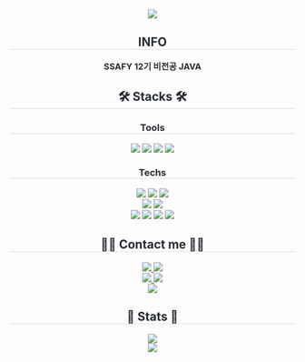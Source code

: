 <div align="center">
    <img src="https://capsule-render.vercel.app/api?type=waving&color=0:587d4a,100:e8e5d4&height=120&text=Hallo%20Welt&animation=fadeIn&fontColor=96a69b&fontSize=40" />
</div>

<div align="center">
    <h2 style="border-bottom: 1px solid #d8dee4; color: #282d33;">INFO</h2>
    <div style="font-weight: 700; font-size: 15px; text-align: center; color: #282d33;">
        SSAFY 12기 비전공 JAVA
    </div>
</div>

<div align="center">
    <h2 style="border-bottom: 1px solid #d8dee4; color: #282d33;">🛠️ Stacks 🛠️</h2>
    <div style="margin: 0 auto; text-align: center;">
        <h3 style="border-bottom: 1px solid #d8dee4; color: #282d33;">Tools</h3>
<!--         <img src="https://img.shields.io/badge/Discord-5865F2?style=for-the-badge&logo=Discord&logoColor=white"> -->
        <img src="https://img.shields.io/badge/Figma-F24E1E?style=for-the-badge&logo=Figma&logoColor=white">
        <img src="https://img.shields.io/badge/Notion-000000?style=for-the-badge&logo=Notion&logoColor=white">
        <img src="https://img.shields.io/badge/Git-F05032?style=for-the-badge&logo=Git&logoColor=white">
        <img src="https://img.shields.io/badge/Github-181717?style=for-the-badge&logo=Github&logoColor=white"><br>
        <h3 style="border-bottom: 1px solid #d8dee4; color: #282d33;">Techs</h3>
        <img src="https://img.shields.io/badge/HTML5-E34F26?style=for-the-badge&logo=HTML5&logoColor=white">
        <img src="https://img.shields.io/badge/Javascript-F7DF1E?style=for-the-badge&logo=Javascript&logoColor=white">
        <img src="https://img.shields.io/badge/React-61DAFB?style=for-the-badge&logo=React&logoColor=white"><br>
        <img src="https://img.shields.io/badge/React%20Query-FF4154?style=for-the-badge&logo=React%20Query&logoColor=white">
        <img src="https://img.shields.io/badge/Vue.js-4FC08D?style=for-the-badge&logo=Vue.js&logoColor=white"><br>
<!--         <img src="https://img.shields.io/badge/Node.js-339933?style=for-the-badge&logo=Node.js&logoColor=white"><br> -->
        <img src="https://img.shields.io/badge/MySQL-4479A1?style=for-the-badge&logo=MySQL&logoColor=white">
<!--         <img src="https://img.shields.io/badge/MariaDB-003545?style=for-the-badge&logo=MariaDB&logoColor=white"><br> -->
        <img src="https://img.shields.io/badge/Java-007396?style=for-the-badge&logo=Java&logoColor=white">
        <img src="https://img.shields.io/badge/Spring-6DB33F?style=for-the-badge&logo=Spring&logoColor=white">
        <img src="https://img.shields.io/badge/Spring%20Boot-6DB33F?style=for-the-badge&logo=Spring%20Boot&logoColor=white"><br>
<!--         <img src="https://img.shields.io/badge/Prettier-F7B93E?style=for-the-badge&logo=Prettier&logoColor=white"> -->
<!--         <img src="https://img.shields.io/badge/Apache%20Tomcat-F8DC75?style=for-the-badge&logo=Apache%20Tomcat&logoColor=white"> -->
    </div>
</div>

<div align="center">
    <h2 style="border-bottom: 1px solid #d8dee4; color: #282d33;">🧑‍💻 Contact me 🧑‍💻</h2>
    <div>
        <a href="@9seo._.hui9">
            <img src="https://img.shields.io/badge/Instagram-E4405F?style=for-the-badge&logo=Instagram&logoColor=white&link=@9seo._.hui9">
        </a>
        <a href="https://hazels-page.tistory.com/">
            <img src="https://img.shields.io/badge/Tistory-000000?style=for-the-badge&logo=Tistory&logoColor=white&link=https://hazels-page.tistory.com/">
        </a>
    </div>
    <div>
        <a href="https://www.notion.so/SSAFY-caead4c081b4477a84a9a4d4e707ce22?pvs=4">
            <img src="https://img.shields.io/badge/Notion-000000?style=for-the-badge&logo=Notion&logoColor=white&link=https://www.notion.so/SSAFY-caead4c081b4477a84a9a4d4e707ce22?pvs=4">
        </a>
        <a href="mailto:ro.opretzelcham@gmail.com">
            <img src="https://img.shields.io/badge/Gmail-EA4335?style=for-the-badge&logo=Gmail&logoColor=white&link=mailto:ro.opretzelcham@gmail.com">
        </a>
    </div>
    <div>
        <a href="https://hits.seeyoufarm.com">
            <img src="https://hits.seeyoufarm.com/api/count/incr/badge.svg?url=https%3A%2F%2Fgithub.com%2FSeohui-Hyung%2F&count_bg=%23000000&title_bg=%23000000&icon=github.svg&icon_color=%23FFFFFF&title=GitHub&edge_flat=false"/>
        </a>
    </div>
</div>

<div align="center">
    <h2 style="border-bottom: 1px solid #d8dee4; color: #282d33;">🏅 Stats 🏅</h2>
    <div align="center">
        <img src="https://github-readme-stats.vercel.app/api/top-langs/?username=Seohui-Hyung&layout=compact&bg_color=180,000000,&title_color=000000&text_color=000000" /><br>
        <img src="https://github-readme-stats.vercel.app/api?username=Seohui-Hyung&custom_title=Seohui-Hyung's%20Github%20Stat&bg_color=180,000000,&title_color=000000&text_color=000000" />
    </div>
</div>
